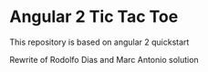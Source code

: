 # Angular 2 Tic Tac Toe
This repository is based on angular 2 quickstart

Rewrite of Rodolfo Dias and Marc Antonio solution
